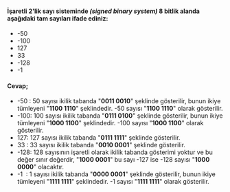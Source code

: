 #### İşaretli 2'lik sayı sisteminde _(signed binary system)_ 8 bitlik alanda aşağıdaki tam sayıları ifade ediniz:

- -50
- -100
- 127
- 33
- -128
- -1

#### Cevap;

- -50&nbsp;: 50 sayısı ikilik tabanda "**0011 0010**" şeklinde gösterilir, bunun ikiye tümleyeni "**1100 1110**" şeklindedir. -50 sayısı "**1100 1110**" olarak gösterilir.
- -100: 100 sayısı ikilik tabanda "**0111 0100**" şeklinde gösterilir, bunun ikiye tümleyeni "**1000 1100**" şeklindedir. -100 sayısı "**1000 1100**" olarak gösterilir.
- 127: 127 sayısı ikilik tabanda "**0111 1111**" şeklinde gösterilir.
- 33&nbsp;: 33 sayısı ikilik tabanda "**0010 0001**" şeklinde gösterilir.
- -128: 128 sayısının işaretli olarak ikilik tabanda gösterimi yoktur ve bu değer sınır değerdir, "**1000 0001**" bu sayı -127 ise -128 sayısı "**1000 0000**" olacaktır.
- -1&nbsp;&nbsp;: 1 sayısı ikilik tabanda "**0000 0001**" şeklinde gösterilir, bunun ikiye tümleyeni "**1111 1111**" şeklindedir. -1 sayısı "**1111 1111**" olarak gösterilir.
